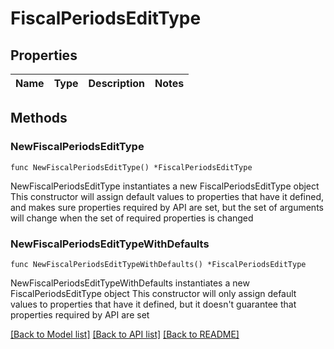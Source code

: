 # FiscalPeriodsEditType

## Properties

Name | Type | Description | Notes
------------ | ------------- | ------------- | -------------

## Methods

### NewFiscalPeriodsEditType

`func NewFiscalPeriodsEditType() *FiscalPeriodsEditType`

NewFiscalPeriodsEditType instantiates a new FiscalPeriodsEditType object
This constructor will assign default values to properties that have it defined,
and makes sure properties required by API are set, but the set of arguments
will change when the set of required properties is changed

### NewFiscalPeriodsEditTypeWithDefaults

`func NewFiscalPeriodsEditTypeWithDefaults() *FiscalPeriodsEditType`

NewFiscalPeriodsEditTypeWithDefaults instantiates a new FiscalPeriodsEditType object
This constructor will only assign default values to properties that have it defined,
but it doesn't guarantee that properties required by API are set


[[Back to Model list]](../README.md#documentation-for-models) [[Back to API list]](../README.md#documentation-for-api-endpoints) [[Back to README]](../README.md)


